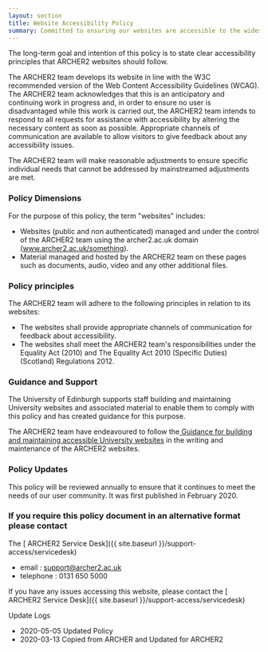 ```yaml
---
layout: section
title: Website Accessibility Policy
summary: Committed to ensuring our websites are accessible to the widest possible audience, including disabled users.  
---
```


The long-term goal and intention of this policy is to state clear accessibility principles that ARCHER2 websites should follow.

The ARCHER2 team develops its website in line with the W3C recommended version of the Web Content Accessibility Guidelines (WCAG). The ARCHER2 team acknowledges that this is an anticipatory and continuing work in progress and, in order to ensure no user is disadvantaged while this work is carried out, the ARCHER2 team intends to respond to all requests for assistance with accessibility by altering the necessary content as soon as possible. Appropriate channels of communication are available to allow visitors to give feedback about any accessibility issues.

The ARCHER2 team will make reasonable adjustments to ensure specific individual needs that cannot be addressed by mainstreamed adjustments are met.

### Policy Dimensions

For the purpose of this policy, the term "websites" includes:

*    Websites (public and non authenticated) managed and under the control of the ARCHER2 team using the archer2.ac.uk domain (www.archer2.ac.uk/something).
*    Material managed and hosted by the ARCHER2 team on these pages such as documents, audio, video and any other additional files.

### Policy principles

The ARCHER2 team will adhere to the following principles in relation to its websites:
*    The websites shall provide appropriate channels of communication for feedback about accessibility.
*    The websites shall meet the ARCHER2 team's responsibilities under the Equality Act (2010) and The Equality Act 2010 (Specific Duties) (Scotland) Regulations 2012.

### Guidance and Support

The University of Edinburgh supports staff building and maintaining University websites and associated material to enable them to comply with this policy and has created guidance for this purpose.

The ARCHER2 team have endeavoured to follow the[ Guidance for building and maintaining accessible University websites](https://www.wiki.ed.ac.uk/display/WAG/Web+Accessibility+Guidance+Home) in the writing and maintenance of the ARCHER2 websites.

### Policy Updates

This policy will be reviewed annually to ensure that it continues to meet the needs of our user community. It was first published in February 2020. 

### If you require this policy document in an alternative format please contact

The [ ARCHER2 Service Desk]({{ site.baseurl }}/support-access/servicedesk)

*    email : support@archer2.ac.uk
*    telephone : 0131 650 5000

If you have any issues accessing this website, please contact the [ ARCHER2 Service Desk]({{ site.baseurl }}/support-access/servicedesk)


Update Logs
* 2020-05-05 Updated Policy
* 2020-03-13 Copied from ARCHER and Updated for ARCHER2
